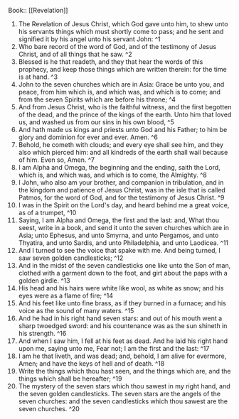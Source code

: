  Book:: [[Revelation]]
 1. The Revelation of Jesus Christ, which God gave unto him, to shew unto his servants things which must shortly come to pass; and he sent and signified it by his angel unto his servant John: ^1
 2. Who bare record of the word of God, and of the testimony of Jesus Christ, and of all things that he saw. ^2
 3. Blessed is he that readeth, and they that hear the words of this prophecy, and keep those things which are written therein: for the time is at hand. ^3
 4. John to the seven churches which are in Asia: Grace be unto you, and peace, from him which is, and which was, and which is to come; and from the seven Spirits which are before his throne; ^4
 5. And from Jesus Christ, who is the faithful witness, and the first begotten of the dead, and the prince of the kings of the earth. Unto him that loved us, and washed us from our sins in his own blood, ^5
 6. And hath made us kings and priests unto God and his Father; to him be glory and dominion for ever and ever. Amen. ^6
 7. Behold, he cometh with clouds; and every eye shall see him, and they also which pierced him: and all kindreds of the earth shall wail because of him. Even so, Amen. ^7
 8. I am Alpha and Omega, the beginning and the ending, saith the Lord, which is, and which was, and which is to come, the Almighty. ^8
 9. I John, who also am your brother, and companion in tribulation, and in the kingdom and patience of Jesus Christ, was in the isle that is called Patmos, for the word of God, and for the testimony of Jesus Christ. ^9
 10. I was in the Spirit on the Lord's day, and heard behind me a great voice, as of a trumpet, ^10
 11. Saying, I am Alpha and Omega, the first and the last: and, What thou seest, write in a book, and send it unto the seven churches which are in Asia; unto Ephesus, and unto Smyrna, and unto Pergamos, and unto Thyatira, and unto Sardis, and unto Philadelphia, and unto Laodicea. ^11
 12. And I turned to see the voice that spake with me. And being turned, I saw seven golden candlesticks; ^12
 13. And in the midst of the seven candlesticks one like unto the Son of man, clothed with a garment down to the foot, and girt about the paps with a golden girdle. ^13
 14. His head and his hairs were white like wool, as white as snow; and his eyes were as a flame of fire; ^14
 15. And his feet like unto fine brass, as if they burned in a furnace; and his voice as the sound of many waters. ^15
 16. And he had in his right hand seven stars: and out of his mouth went a sharp twoedged sword: and his countenance was as the sun shineth in his strength. ^16
 17. And when I saw him, I fell at his feet as dead. And he laid his right hand upon me, saying unto me, Fear not; I am the first and the last: ^17
 18. I am he that liveth, and was dead; and, behold, I am alive for evermore, Amen; and have the keys of hell and of death. ^18
 19. Write the things which thou hast seen, and the things which are, and the things which shall be hereafter; ^19
 20. The mystery of the seven stars which thou sawest in my right hand, and the seven golden candlesticks. The seven stars are the angels of the seven churches: and the seven candlesticks which thou sawest are the seven churches. ^20

